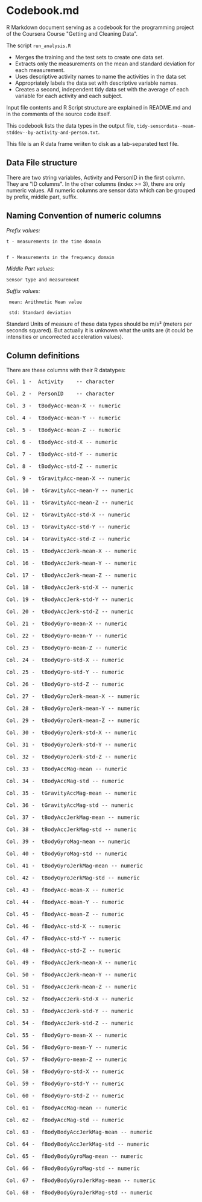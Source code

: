 Codebook.md
========================================================

R Markdown document serving as a codebook for the programming project of the Coursera Course "Getting and Cleaning Data".

The script  `run_analysis.R`
-    Merges the training and the test sets to create one data set.
-    Extracts only the measurements on the mean and standard deviation for each measurement. 
-    Uses descriptive activity names to name the activities in the data set
-    Appropriately labels the data set with descriptive variable names. 
-    Creates a second, independent tidy data set with the average of each variable for each activity and each subject. 

Input file contents and R Script structure are explained in README.md and in the comments of the source code itself.

This codebook lists the data types in the output file, `tidy-sensordata--mean-stddev--by-activity-and-person.txt`.

This file is an R data frame wriiten to disk as a tab-separated text file.

Data File structure
------------------------------------------------
There are two string variables, Activity and PersonID in the first column. They are "ID columns". In the other columns (index >= 3), there are only numeric values. 
All numeric columns are sensor data which can be grouped by prefix, middle part, suffix.

Naming Convention of numeric columns
------------------------------------------------
*Prefix values:* 

    t - measurements in the time domain 
      
      
    f - Measurements in the frequency domain

*Middle Part values:*

    Sensor type and measurement

*Suffix values:*

     mean: Arithmetic Mean value
    
     std: Standard deviation
 
Standard Units of measure of these data types should be  m/s² (meters per seconds squared). But actually it is unknown what the units are (it could be intensities or uncorrected acceleration values).

Column definitions
------------------------------------------------
There are these columns with their R datatypes:
<pre>
Col. 1 -  Activity    -- character

Col. 2 -  PersonID    -- character

Col. 3 -  tBodyAcc-mean-X -- numeric

Col. 4 -  tBodyAcc-mean-Y -- numeric 

Col. 5 -  tBodyAcc-mean-Z -- numeric

Col. 6 -  tBodyAcc-std-X -- numeric

Col. 7 -  tBodyAcc-std-Y -- numeric

Col. 8 -  tBodyAcc-std-Z -- numeric

Col. 9 -  tGravityAcc-mean-X -- numeric

Col. 10 -  tGravityAcc-mean-Y -- numeric

Col. 11 -  tGravityAcc-mean-Z -- numeric

Col. 12 -  tGravityAcc-std-X -- numeric

Col. 13 -  tGravityAcc-std-Y -- numeric

Col. 14 -  tGravityAcc-std-Z -- numeric

Col. 15 -  tBodyAccJerk-mean-X -- numeric

Col. 16 -  tBodyAccJerk-mean-Y -- numeric

Col. 17 -  tBodyAccJerk-mean-Z -- numeric

Col. 18 -  tBodyAccJerk-std-X -- numeric

Col. 19 -  tBodyAccJerk-std-Y -- numeric

Col. 20 -  tBodyAccJerk-std-Z -- numeric

Col. 21 -  tBodyGyro-mean-X -- numeric

Col. 22 -  tBodyGyro-mean-Y -- numeric

Col. 23 -  tBodyGyro-mean-Z -- numeric

Col. 24 -  tBodyGyro-std-X -- numeric

Col. 25 -  tBodyGyro-std-Y -- numeric

Col. 26 -  tBodyGyro-std-Z -- numeric

Col. 27 -  tBodyGyroJerk-mean-X -- numeric

Col. 28 -  tBodyGyroJerk-mean-Y -- numeric

Col. 29 -  tBodyGyroJerk-mean-Z -- numeric

Col. 30 -  tBodyGyroJerk-std-X -- numeric

Col. 31 -  tBodyGyroJerk-std-Y -- numeric

Col. 32 -  tBodyGyroJerk-std-Z -- numeric

Col. 33 -  tBodyAccMag-mean -- numeric

Col. 34 -  tBodyAccMag-std -- numeric

Col. 35 -  tGravityAccMag-mean -- numeric

Col. 36 -  tGravityAccMag-std -- numeric

Col. 37 -  tBodyAccJerkMag-mean -- numeric

Col. 38 -  tBodyAccJerkMag-std -- numeric

Col. 39 -  tBodyGyroMag-mean -- numeric

Col. 40 -  tBodyGyroMag-std -- numeric

Col. 41 -  tBodyGyroJerkMag-mean -- numeric

Col. 42 -  tBodyGyroJerkMag-std -- numeric

Col. 43 -  fBodyAcc-mean-X -- numeric

Col. 44 -  fBodyAcc-mean-Y -- numeric

Col. 45 -  fBodyAcc-mean-Z -- numeric

Col. 46 -  fBodyAcc-std-X -- numeric

Col. 47 -  fBodyAcc-std-Y -- numeric

Col. 48 -  fBodyAcc-std-Z -- numeric

Col. 49 -  fBodyAccJerk-mean-X -- numeric

Col. 50 -  fBodyAccJerk-mean-Y -- numeric

Col. 51 -  fBodyAccJerk-mean-Z -- numeric

Col. 52 -  fBodyAccJerk-std-X -- numeric

Col. 53 -  fBodyAccJerk-std-Y -- numeric

Col. 54 -  fBodyAccJerk-std-Z -- numeric

Col. 55 -  fBodyGyro-mean-X -- numeric

Col. 56 -  fBodyGyro-mean-Y -- numeric

Col. 57 -  fBodyGyro-mean-Z -- numeric

Col. 58 -  fBodyGyro-std-X -- numeric

Col. 59 -  fBodyGyro-std-Y -- numeric

Col. 60 -  fBodyGyro-std-Z -- numeric

Col. 61 -  fBodyAccMag-mean -- numeric

Col. 62 -  fBodyAccMag-std -- numeric

Col. 63 -  fBodyBodyAccJerkMag-mean -- numeric

Col. 64 -  fBodyBodyAccJerkMag-std -- numeric

Col. 65 -  fBodyBodyGyroMag-mean -- numeric

Col. 66 -  fBodyBodyGyroMag-std -- numeric

Col. 67 -  fBodyBodyGyroJerkMag-mean -- numeric

Col. 68 -  fBodyBodyGyroJerkMag-std -- numeric
</pre>
